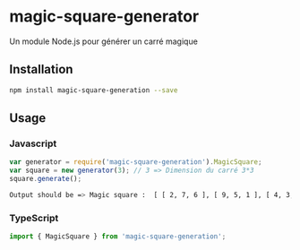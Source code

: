 # magic-square-generator
Un module Node.js pour générer un carré magique
## Installation 
```sh
npm install magic-square-generation --save
```
## Usage
### Javascript
```javascript
var generator = require('magic-square-generation').MagicSquare;
var square = new generator(3); // 3 => Dimension du carré 3*3
square.generate();
```
```sh
Output should be => Magic square :  [ [ 2, 7, 6 ], [ 9, 5, 1 ], [ 4, 3, 8 ] ]
```
### TypeScript
```typescript
import { MagicSquare } from 'magic-square-generation';
```